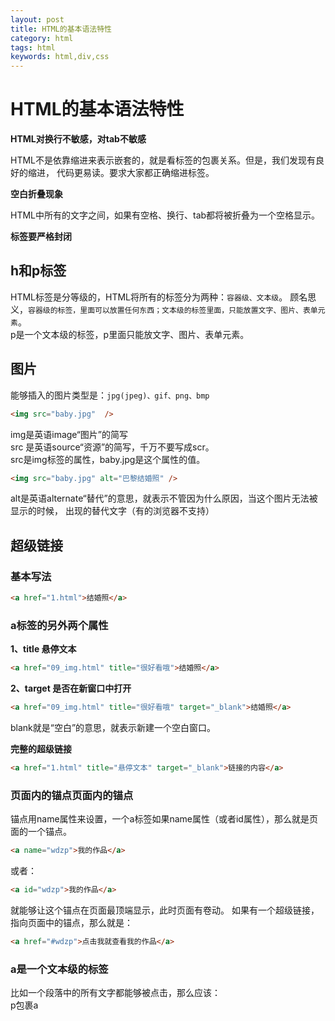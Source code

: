 ```yaml
---
layout: post
title: HTML的基本语法特性
category: html
tags: html
keywords: html,div,css
---    
```

# HTML的基本语法特性
**HTML对换行不敏感，对tab不敏感**  

HTML不是依靠缩进来表示嵌套的，就是看标签的包裹关系。但是，我们发现有良好的缩进，
代码更易读。要求大家都正确缩进标签。   

**空白折叠现象**   

HTML中所有的文字之间，如果有空格、换行、tab都将被折叠为一个空格显示。  

**标签要严格封闭**
## h和p标签  
HTML标签是分等级的，HTML将所有的标签分为两种：`容器级、文本级`。
顾名思义，`容器级的标签，里面可以放置任何东西；文本级的标签里面，只能放置文字、图片、表单元素`。  
p是一个文本级的标签，p里面只能放文字、图片、表单元素。
## 图片  
能够插入的图片类型是：`jpg(jpeg)、gif、png、bmp`  
```html
<img src="baby.jpg"  />
```
img是英语image“图片”的简写  
src 是英语source“资源”的简写，千万不要写成scr。  
src是img标签的属性，baby.jpg是这个属性的值。  
```html
<img src="baby.jpg" alt="巴黎结婚照" />  
```  
alt是英语alternate“替代”的意思，就表示不管因为什么原因，当这个图片无法被显示的时候，
出现的替代文字（有的浏览器不支持）  
## 超级链接   
### 基本写法
```html
<a href="1.html">结婚照</a>
```  
### a标签的另外两个属性  

**1、title 悬停文本**
```html
<a href="09_img.html" title="很好看哦">结婚照</a>
```  
**2、target 是否在新窗口中打开**
```html
<a href="09_img.html" title="很好看哦" target="_blank">结婚照</a>
```  
blank就是“空白”的意思，就表示新建一个空白窗口。 
 
**完整的超级链接**
```html
<a href="1.html" title="悬停文本" target="_blank">链接的内容</a>  
```  
### 页面内的锚点页面内的锚点  
锚点用name属性来设置，一个a标签如果name属性（或者id属性），那么就是页面的一个锚点。
```html
<a name="wdzp">我的作品</a>
```
或者：
```html
<a id="wdzp">我的作品</a>
```
就能够让这个锚点在页面最顶端显示，此时页面有卷动。
如果有一个超级链接，指向页面中的锚点，那么就是：  
```html
<a href="#wdzp">点击我就查看我的作品</a>
```
### a是一个文本级的标签  
比如一个段落中的所有文字都能够被点击，那么应该：  
p包裹a